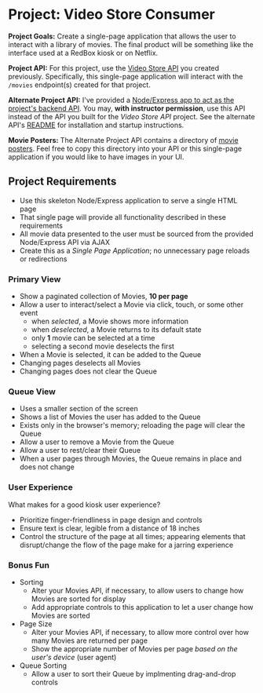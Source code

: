 # Project: Video Store Consumer
__Project Goals:__ Create a single-page application that allows the user to interact with a library of movies. The final product will be something like the interface used at a RedBox kiosk or on Netflix.

__Project API:__ For this project, use the [Video Store API](https://github.com/AdaGold/VideoStoreAPI) you created previously. Specifically, this single-page application will interact with the `/movies` endpoint(s) created for that project.

__Alternate Project API:__ I've provided a [Node/Express app to act as the project's backend API](https://github.com/AdaGold/video-store-kiosk-api). You may, __with instructor permission__, use this API instead of the API you built for the _Video Store API_ project. See the alternate API's [README](https://github.com/AdaGold/video-store-kiosk-api/blob/master/README.md) for installation and startup instructions.

__Movie Posters:__ The Alternate Project API contains a directory of [movie posters](https://github.com/AdaGold/video-store-kiosk-api/tree/master/public/images/posters). Feel free to copy this directory into your API or this single-page application if you would like to have images in your UI.

## Project Requirements
- Use this skeleton Node/Express application to serve a single HTML page
- That single page will provide all functionality described in these requirements 
- All movie data presented to the user must be sourced from the provided Node/Express API via AJAX
- Create this as a _Single Page Application_; no unnecessary page reloads or redirections

### Primary View
- Show a paginated collection of Movies, __10 per page__
- Allow a user to interact/select a Movie via click, touch, or some other event
  - when _selected_, a Movie shows more information
  - when _deselected_, a Movie returns to its default state
  - only __1__ movie can be selected at a time
  - selecting a second movie deselects the first
- When a Movie is selected, it can be added to the Queue
- Changing pages deselects all Movies
- Changing pages does not clear the Queue

### Queue View
- Uses a smaller section of the screen
- Shows a list of Movies the user has added to the Queue
- Exists only in the browser's memory; reloading the page will clear the Queue
- Allow a user to remove a Movie from the Queue
- Allow a user to rest/clear their Queue
- When a user pages through Movies, the Queue remains in place and does not change

### User Experience
What makes for a good kiosk user experience?

- Prioritize finger-friendliness in page design and controls
- Ensure text is clear, legible from a distance of 18 inches
- Control the structure of the page at all times; appearing elements that disrupt/change the flow of the page make for a jarring experience

### Bonus Fun
- Sorting
  - Alter your Movies API, if necessary, to allow users to change how Movies are sorted for display
  - Add appropriate controls to this application to let a user change how Movies are sorted
- Page Size
  - Alter your Movies API, if necessary, to allow more control over how many Movies are returned per page
  - Show the appropriate number of Movies per page _based on the user's device_ (user agent)
- Queue Sorting
  - Allow a user to sort their Queue by implmenting drag-and-drop controls
